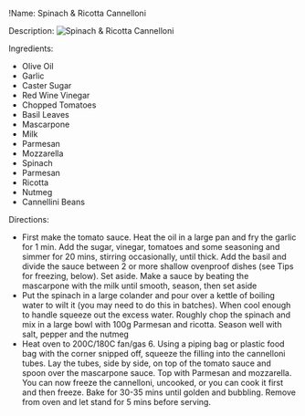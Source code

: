 !Name: Spinach & Ricotta Cannelloni

Description:
![Spinach & Ricotta Cannelloni](https://www.themealdb.com/images/media/meals/wspuvp1511303478.jpg "Spinach & Ricotta Cannelloni")

Ingredients:
- Olive Oil
- Garlic
- Caster Sugar
- Red Wine Vinegar
- Chopped Tomatoes
- Basil Leaves
- Mascarpone
- Milk
- Parmesan
- Mozzarella
- Spinach
- Parmesan
- Ricotta
- Nutmeg
- Cannellini Beans

Directions:
- First make the tomato sauce. Heat the oil in a large pan and fry the garlic for 1 min. Add the sugar, vinegar, tomatoes and some seasoning and simmer for 20 mins, stirring occasionally, until thick. Add the basil and divide the sauce between 2 or more shallow ovenproof dishes (see Tips for freezing, below). Set aside. Make a sauce by beating the mascarpone with the milk until smooth, season, then set aside
- Put the spinach in a large colander and pour over a kettle of boiling water to wilt it (you may need to do this in batches). When cool enough to handle squeeze out the excess water. Roughly chop the spinach and mix in a large bowl with 100g Parmesan and ricotta. Season well with salt, pepper and the nutmeg
- Heat oven to 200C/180C fan/gas 6. Using a piping bag or plastic food bag with the corner snipped off, squeeze the filling into the cannelloni tubes. Lay the tubes, side by side, on top of the tomato sauce and spoon over the mascarpone sauce. Top with Parmesan and mozzarella. You can now freeze the cannelloni, uncooked, or you can cook it first and then freeze. Bake for 30-35 mins until golden and bubbling. Remove from oven and let stand for 5 mins before serving.
